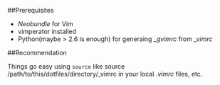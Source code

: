 ##Prerequisites

* *Neobundle* for Vim
* vimperator installed
* Python(maybe > 2.6 is enough) for generaing *_gvimrc* from *_vimrc*

##Recommendation

Things go easy using `source` like
        source /path/to/this/dotfiles/directory/_vimrc
in your local *.vimrc* files, etc.
